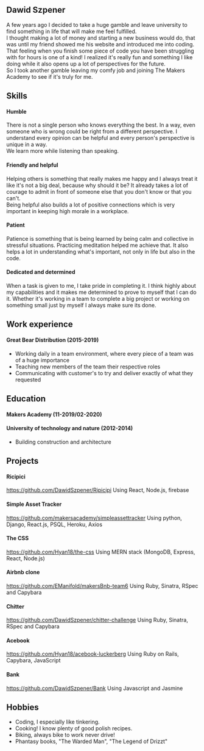 ## Dawid Szpener

A few years ago I decided to take a huge gamble and leave university to find something in life that will make me feel fulfilled.  
I thought making a lot of money and starting a new business would do, that was until my friend showed me his website and introduced me into coding.
That feeling when you finish some piece of code you have been struggling with for hours is one of a kind!
I realized it's really fun and something I like doing while it also opens up a lot of perspectives for the future.      
So I took another gamble leaving my comfy job and joining The Makers Academy to see if it's truly for me.

## Skills

#### Humble
There is not a single person who knows everything the best. In a way, even someone who is wrong could be right from a different perspective.
I understand every opinion can be helpful and every person's perspective is unique in a way.        
We learn more while listening than speaking.

#### Friendly and helpful
Helping others is something that really makes me happy and I always treat it like it's not a big deal, because why should it be?
It already takes a lot of courage to admit in front of someone else that you don't know or that you can't.                  
Being helpful also builds a lot of positive connections which is very important in keeping high morale in a workplace.

#### Patient
Patience is something that is being learned by being calm and collective in stressful situations.
Practicing meditation helped me achieve that. 
It also helps a lot in understanding what's important, not only in life but also in the code.

#### Dedicated and determined
When a task is given to me, I take pride in completing it.
I think highly about my capabilities and it makes me determined to prove to myself that I can do it.
Whether it's working in a team to complete a big project or working on something small just by myself I always make sure its done.

## Work experience

#### Great Bear Distribution (2015-2019)
- Working daily in a team environment, where every piece of a team was of a huge importance
- Teaching new members of the team their respective roles
- Communicating with customer's to try and deliver exactly of what they requested

## Education

#### Makers Academy (11-2019/02-2020)

#### University of technology and nature (2012-2014)
- Building construction and architecture

## Projects

#### Ricipici

https://github.com/DawidSzpener/Ripicipi
Using React, Node.js, firebase

#### Simple Asset Tracker

https://github.com/makersacademy/simpleassettracker
Using python, Django, React.js, PSQL, Heroku, Axios

#### The CSS

https://github.com/Hyan18/the-css
Using MERN stack (MongoDB, Express, React, Node.js)

#### Airbnb clone

https://github.com/EManifold/makersBnb-team6
Using Ruby, Sinatra, RSpec and Capybara
 
#### Chitter 

https://github.com/DawidSzpener/chitter-challenge
Using Ruby, Sinatra, RSpec and Capybara

#### Acebook

https://github.com/Hyan18/acebook-luckerberg
Using Ruby on Rails, Capybara, JavaScript

#### Bank

https://github.com/DawidSzpener/Bank
Using Javascript and Jasmine

## Hobbies

- Coding, I especially like tinkering.
- Cooking! I know plenty of good polish recipes.
- Biking, always bike to work never drive!
- Phantasy books, "The Warded Man", "The Legend of Drizzt"
